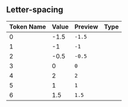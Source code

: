 ## Letter-spacing

| Token Name | Value | Preview | Type |
|------------|-------|---------|------|
| 0 | -1.5 | `-1.5` |  |
| 1 | -1 | `-1` |  |
| 2 | -0.5 | `-0.5` |  |
| 3 | 0 | `0` |  |
| 4 | 2 | `2` |  |
| 5 | 1 | `1` |  |
| 6 | 1.5 | `1.5` |  |
